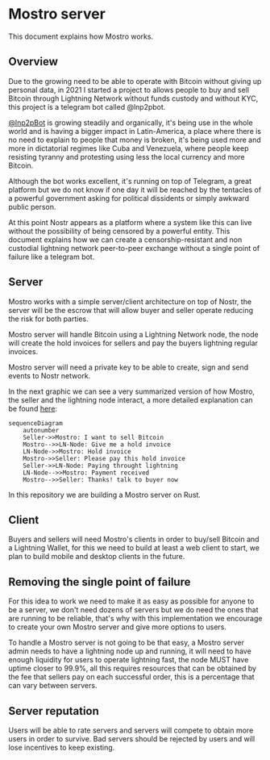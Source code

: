 # Mostro server

This document explains how Mostro works.

## Overview

Due to the growing need to be able to operate with Bitcoin without giving up personal data, in 2021 I started a project to allows people to buy and sell Bitcoin through Lightning Network without funds custody and without KYC, this project is a telegram bot called @lnp2pbot.

[@lnp2pBot](https://github.com/lnp2pBot/bot) is growing steadily and organically, it's being use in the whole world and is having a bigger impact in Latin-America, a place where there is no need to explain to people that money is broken, it's being used more and more in dictatorial regimes like Cuba and Venezuela, where people keep resisting tyranny and protesting using less the local currency and more Bitcoin.

Although the bot works excellent, it's running on top of Telegram, a great platform but we do not know if one day it will be reached by the tentacles of a powerful government asking for political dissidents or simply awkward public person.

At this point Nostr appears as a platform where a system like this can live without the possibility of being censored by a powerful entity. This document explains how we can create a censorship-resistant and non custodial lightning network peer-to-peer exchange without a single point of failure like a telegram bot.

## Server

Mostro works with a simple server/client architecture on top of Nostr, the server will be the escrow that will allow buyer and seller operate reducing the risk for both parties.

Mostro server will handle Bitcoin using a Lightning Network node, the node will create the hold invoices for sellers and pay the buyers lightning regular invoices.

Mostro server will need a private key to be able to create, sign and send events to Nostr network.

In the next graphic we can see a very summarized version of how Mostro, the seller and the lightning node interact, a more detailed explanation can be found [here](./FLOW.md):

```mermaid
sequenceDiagram
    autonumber
    Seller->>Mostro: I want to sell Bitcoin
    Mostro-->>LN-Node: Give me a hold invoice
    LN-Node->>Mostro: Hold invoice
    Mostro->>Seller: Please pay this hold invoice
    Seller->>LN-Node: Paying throught lightning
    LN-Node-->>Mostro: Payment received
    Mostro-->>Seller: Thanks! talk to buyer now
```

In this repository we are building a Mostro server on Rust.

## Client

Buyers and sellers will need Mostro's clients in order to buy/sell Bitcoin and a Lightning Wallet, for this we need to build at least a web client to start, we plan to build mobile and desktop clients in the future.

## Removing the single point of failure

For this idea to work we need to make it as easy as possible for anyone to be a server, we don't need dozens of servers but we do need the ones that are running to be reliable, that's why with this implementation we encourage to create your own Mostro server and give more options to users.

To handle a Mostro server is not going to be that easy, a Mostro server admin needs to have a lightning node up and running, it will need to have enough liquidity for users to operate lightning fast, the node MUST have uptime closer to 99.9%, all this requires resources that can be obtained by the fee that sellers pay on each successful order, this is a percentage that can vary between servers.

## Server reputation

Users will be able to rate servers and servers will compete to obtain more users in order to survive. Bad servers should be rejected by users and will lose incentives to keep existing.
